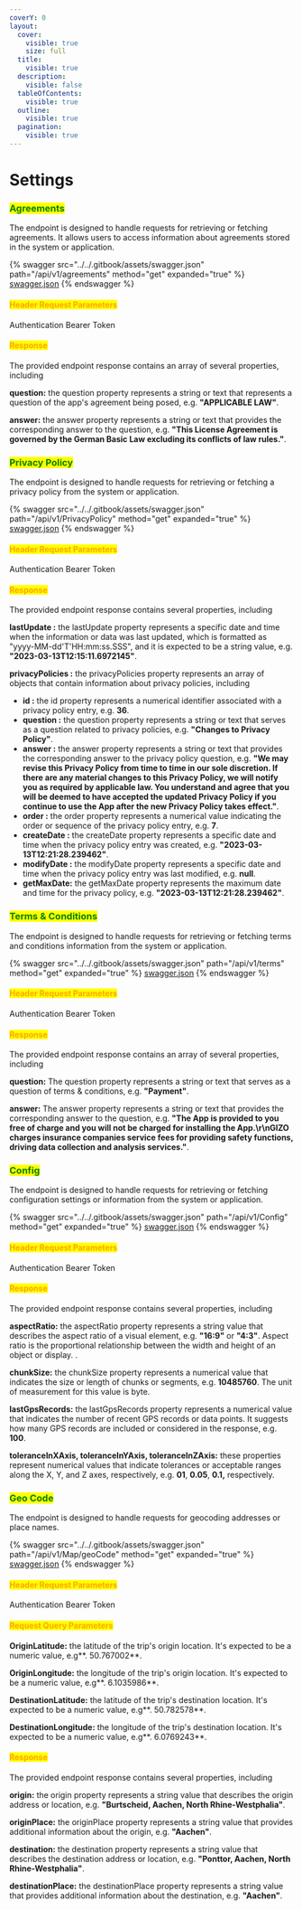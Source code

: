 ```yaml
---
coverY: 0
layout:
  cover:
    visible: true
    size: full
  title:
    visible: true
  description:
    visible: false
  tableOfContents:
    visible: true
  outline:
    visible: true
  pagination:
    visible: true
---
```


# Settings

### <mark style="color:green;">Agreements</mark>

The endpoint is designed to handle requests for retrieving or fetching agreements. It allows users to access information about agreements stored in the system or application.

{% swagger src="../../.gitbook/assets/swagger.json" path="/api/v1/agreements" method="get" expanded="true" %}
[swagger.json](../../.gitbook/assets/swagger.json)
{% endswagger %}

#### <mark style="color:orange;">Header Request Parameters</mark>

Authentication Bearer Token

#### <mark style="color:orange;">**Response**</mark>

The provided endpoint response contains an array of several properties, including&#x20;

**question:** the question property represents a string or text that represents a question of the app's agreement being posed, e.g. **"APPLICABLE LAW"**.

**answer:** the answer property represents a string or text that provides the corresponding answer to the question, e.g. **"This License Agreement is governed by the German Basic Law excluding its conflicts of law rules."**.



### <mark style="color:green;">**Privacy Policy**</mark>

The endpoint is designed to handle requests for retrieving or fetching a privacy policy from the system or application.

{% swagger src="../../.gitbook/assets/swagger.json" path="/api/v1/PrivacyPolicy" method="get" expanded="true" %}
[swagger.json](../../.gitbook/assets/swagger.json)
{% endswagger %}

#### <mark style="color:orange;">Header Request Parameters</mark>

Authentication Bearer Token

#### <mark style="color:orange;">**Response**</mark>

The provided endpoint response contains several properties, including&#x20;

**lastUpdate :** the lastUpdate property represents a specific date and time when the information or data was last updated, which is formatted as "yyyy-MM-dd'T'HH:mm:ss.SSS", and it is expected to be a string value, e.g. **"2023-03-13T12:15:11.6972145"**.

**privacyPolicies :** the privacyPolicies property represents an array of objects that contain information about privacy policies, including

* **id :** the id property represents a numerical identifier associated with a privacy policy entry, e.g. **36**.
* **question :** the question property represents a string or text that serves as a question related to privacy policies, e.g. **"Changes to Privacy Policy"**.
* **answer :** the answer property represents a string or text that provides the corresponding answer to the privacy policy question, e.g. **"We may revise this Privacy Policy from time to time in our sole discretion. If there are any material changes to this Privacy Policy, we will notify you as required by applicable law. You understand and agree that you will be deemed to have accepted the updated Privacy Policy if you continue to use the App after the new Privacy Policy takes effect."**.
* **order :** the order property represents a numerical value indicating the order or sequence of the privacy policy entry, e.g. **7**.
* **createDate :** the createDate property represents a specific date and time when the privacy policy entry was created, e.g. **"2023-03-13T12:21:28.239462"**.
* **modifyDate :** the modifyDate property represents a specific date and time when the privacy policy entry was last modified, e.g. **null**.
* **getMaxDate:** the getMaxDate property represents the maximum date and time for the privacy policy, e.g. **"2023-03-13T12:21:28.239462"**.



### <mark style="color:green;">Terms & Conditions</mark>

The endpoint is designed to handle requests for retrieving or fetching terms and conditions information from the system or application.

{% swagger src="../../.gitbook/assets/swagger.json" path="/api/v1/terms" method="get" expanded="true" %}
[swagger.json](../../.gitbook/assets/swagger.json)
{% endswagger %}

#### <mark style="color:orange;">Header Request Parameters</mark>

Authentication Bearer Token

#### <mark style="color:orange;">**Response**</mark>

The provided endpoint response contains an array of several properties, including&#x20;

**question:** The question property represents a string or text that serves as a question of terms & conditions, e.g. **"Payment"**.

**answer:** The answer property represents a string or text that provides the corresponding answer to the question, e.g. **"The App is provided to you free of charge and you will not be charged for installing the App.\r\nGIZO charges insurance companies service fees for providing safety functions, driving data collection and analysis services."**.



### <mark style="color:green;">Config</mark>

The endpoint is designed to handle requests for retrieving or fetching configuration settings or information from the system or application.

{% swagger src="../../.gitbook/assets/swagger.json" path="/api/v1/Config" method="get" expanded="true" %}
[swagger.json](../../.gitbook/assets/swagger.json)
{% endswagger %}

#### <mark style="color:orange;">Header Request Parameters</mark>

Authentication Bearer Token

#### <mark style="color:orange;">**Response**</mark>

The provided endpoint response contains several properties, including &#x20;

**aspectRatio:** the aspectRatio property represents a string value that describes the aspect ratio of a visual element, e.g. **"16:9"** or **"4:3"**. Aspect ratio is the proportional relationship between the width and height of an object or display.  .

**chunkSize:** the chunkSize property represents a numerical value that indicates the size or length of chunks or segments, e.g. **10485760**. The unit of measurement for this value is byte.

**lastGpsRecords:** the lastGpsRecords property represents a numerical value that indicates the number of recent GPS records or data points. It suggests how many GPS records are included or considered in the response, e.g. **100**.

**toleranceInXAxis, toleranceInYAxis, toleranceInZAxis:** these properties represent numerical values that indicate tolerances or acceptable ranges along the X, Y, and Z axes, respectively, e.g. **01**, **0.05**, **0.1,** respectively.&#x20;



### <mark style="color:green;">Geo Code</mark>

The endpoint is designed to handle requests for geocoding addresses or place names.

{% swagger src="../../.gitbook/assets/swagger.json" path="/api/v1/Map/geoCode" method="get" expanded="true" %}
[swagger.json](../../.gitbook/assets/swagger.json)
{% endswagger %}

#### <mark style="color:orange;">Header Request Parameters</mark>

Authentication Bearer Token

#### <mark style="color:orange;">Request Query Parameters</mark>

**OriginLatitude:** the latitude of the trip's origin location. It's expected to be a numeric value, e.g**. 50.767002**.

**OriginLongitude:** the longitude of the trip's origin location. It's expected to be a numeric value, e.g**. 6.1035986**.

**DestinationLatitude:** the latitude of the trip's destination location. It's expected to be a numeric value, e.g**. 50.782578**.

**DestinationLongitude:** the longitude of the trip's destination location. It's expected to be a numeric value, e.g**. 6.0769243**.

#### <mark style="color:orange;">**Response**</mark>

The provided endpoint response contains several properties, including

**origin:** the origin property represents a string value that describes the origin address or location, e.g. **"Burtscheid, Aachen, North Rhine-Westphalia"**.&#x20;

**originPlace:** the originPlace property represents a string value that provides additional information about the origin, e.g. **"Aachen"**.

**destination:** the destination property represents a string value that describes the destination address or location, e.g. **"Ponttor, Aachen, North Rhine-Westphalia"**. &#x20;

**destinationPlace:** the destinationPlace property represents a string value that provides additional information about the destination, e.g. **"Aachen"**.
